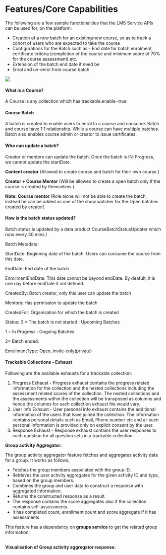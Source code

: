 # Features/Core Capabilities

The following are a few sample functionalities that the LMS Service APIs can be used for, on the platform:

* Creation of a new batch for an existing/new course, so as to track a cohort of users who are expected to take the course
* Configurations for the Batch such as - End date for batch enrolment, certificate criteria (completion of the course and minimum score of 70% for the course assessment) etc.
* Extension of the batch end date if need be
* Enrol and un-enrol from course batch

![](<../../../.gitbook/assets/image (16).png>)

#### What is a Course?

A Course is any collection which has trackable.enable=true

#### Course Batch

A batch is created to enable users to enrol to a course and consume. Batch and course have 1:1 relationship. While a course can have multiple batches. Batch also enables course admin or creator to issue certificates.

#### Who can update a batch?

Creator or mentors can update the batch. Once the batch is IN-Progress, we cannot update the startDate.

**Content creator** (Allowed to create course and batch for their own course.)

**Creator + Course Mentor** (Will be allowed to create a open batch only if the course is created by themselves.).

**Note:** **Course mentor** (Role alone will not be able to create the batch, instead he can be added as one of the show watcher for the Open batches created by creator)

#### How is the batch status updated?

Batch status is updated by a data product CourseBatchStatusUpdater which runs every 30 mins.\


Batch Metadata:

StartDate: Beginning date of the batch. Users can consume the course from this date.

EndDate: End date of the batch

EnrollmentEndDate: This date cannot be beyond endDate. By deafult, it is one day before endDate if not defined.

CreatedBy: Batch creator, only this user can update the batch

Mentors: Has permission to update the batch

CreatedFor: Organisation for which the batch is created

Status: 0 = The batch is not started : Upcoming Batches

&#x20;            1 = In Progress : Ongoing Batches

&#x20;            2= Batch ended.

EnrollmentType: Open, invite-only(private)



#### Trackable Collections - Exhaust <a href="#title-text" id="title-text"></a>

Following are the available exhausts for a trackable collection:

1. Progress Exhaust - Progress exhaust contains the progress related information for the collection and the nested collections including the assessment related scores of the collection. The nested collections and the assessments within the collection will be transposed as columns and hence the columns for each collection exhaust file would vary.
2. User Info Exhaust - User personal info exhaust contains the additional information of the users that have joined the collection. The information contains personal details such as Email, Phone number etc and all such personal information is provided only on explicit consent by the user.
3. Response Exhaust - Response exhaust contains the user responses to each question for all question sets in a trackable collection.

**Group activity Aggregator:**

The group activity aggregator feature fetches and aggregates activity data for a group. It works as follows,

* Fetches the group members associated with the group ID.
* Retrieves the user activity aggregates for the given activity ID and type, based on the group members.
* Combines the group and user data to construct a response with aggregated information.
* Returns the constructed response as a result.
* The response contains the score aggregates also if the collection contains self-assessments.
* It has completed count, enrollment count and score aggregate if it has assessments.

This feature has a dependency on **groups service** to get the related group information.&#x20;

\
**Visualisation of Group activity aggregator response:**

<figure><img src="../../../.gitbook/assets/activity aggregate response view.png" alt=""><figcaption></figcaption></figure>

